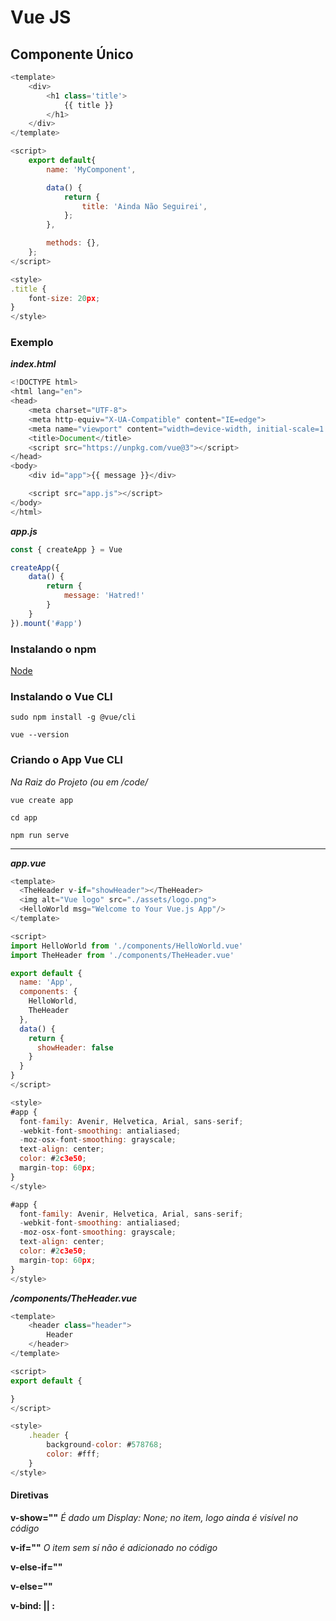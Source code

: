 # Vue JS

## Componente Único

```js
<template>
    <div>
        <h1 class='title'>
            {{ title }}
        </h1>
    </div>
</template>

<script>
    export default{
        name: 'MyComponent',

        data() {
            return {
                title: 'Ainda Não Seguirei',
            };
        },

        methods: {},
    };
</script>

<style>
.title {
    font-size: 20px;
}
</style>
```

### Exemplo


**_index.html_**

```js
<!DOCTYPE html>
<html lang="en">
<head>
    <meta charset="UTF-8">
    <meta http-equiv="X-UA-Compatible" content="IE=edge">
    <meta name="viewport" content="width=device-width, initial-scale=1.0">
    <title>Document</title>
    <script src="https://unpkg.com/vue@3"></script>
</head>
<body>
    <div id="app">{{ message }}</div>

    <script src="app.js"></script>
</body>
</html>
```


**_app.js_**

```js
const { createApp } = Vue

createApp({
    data() {
        return {
            message: 'Hatred!'
        }
    }
}).mount('#app')
```

### Instalando o npm

[Node](https://nodejs.org/dist/v14.9.0/)

### Instalando o Vue CLI

```
sudo npm install -g @vue/cli

vue --version
```



### Criando o App Vue CLI

_*Na Raiz do Projeto (ou em /code/*_

```
vue create app

cd app

npm run serve
```


---

**_app.vue_**

```js
<template>
  <TheHeader v-if="showHeader"></TheHeader>
  <img alt="Vue logo" src="./assets/logo.png">
  <HelloWorld msg="Welcome to Your Vue.js App"/>
</template>

<script>
import HelloWorld from './components/HelloWorld.vue'
import TheHeader from './components/TheHeader.vue'

export default {
  name: 'App',
  components: {
    HelloWorld,
    TheHeader
  },
  data() {
    return {
      showHeader: false
    }
  }
}
</script>

<style>
#app {
  font-family: Avenir, Helvetica, Arial, sans-serif;
  -webkit-font-smoothing: antialiased;
  -moz-osx-font-smoothing: grayscale;
  text-align: center;
  color: #2c3e50;
  margin-top: 60px;
}
</style>

#app {
  font-family: Avenir, Helvetica, Arial, sans-serif;
  -webkit-font-smoothing: antialiased;
  -moz-osx-font-smoothing: grayscale;
  text-align: center;
  color: #2c3e50;
  margin-top: 60px;
}
</style>
```

**_/components/TheHeader.vue_**


```js
<template>
    <header class="header">
        Header
    </header>
</template>

<script>
export default {

}
</script>

<style>
    .header {
        background-color: #578768;
        color: #fff;
    }
</style>
```

#### Diretivas

**v-show=""** _É dado um Display: None; no item, logo ainda é visível no código_

**v-if=""** _O item sem sí não é adicionado no código_

**v-else-if=""**

**v-else=""**

**v-bind: || :**